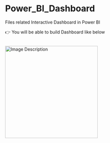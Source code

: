 # Power_BI_Dashboard
Files related Interactive Dashboard in Power BI 
<Br>

👉 You will be able to build Dashboard like below <br><br>

<img src="https://https://github.com/ishkumarsingh/MobilePhoneDashboard/blob/main/Mobile%20Sales%20Dashboard.png" alt="Image Description" width="300">
